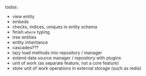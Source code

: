 todos:

* view entity
* embeds
* checks, indices, uniques in entity schema
* finish `where` typing
* tree entities
* entity inheritance
* cascades???
* lazy load methods into repository / manager
* extend data source manager / repository with plugins
* unit of work (as separate feature, not a core feature)
* store unit of work operations in external storage (such as redis)


